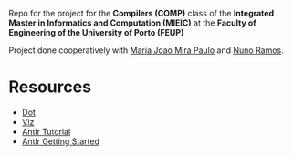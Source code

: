 Repo for the project for the **Compilers (COMP)** class of the **Integrated Master in Informatics and Computation (MIEIC)** at the **Faculty of Engineering of the University of Porto (FEUP)**

Project done cooperatively with [Maria Joao Mira Paulo](https://github.com/MariaJoaoMiraPaulo) and [Nuno Ramos](https://github.com/NunoRamos).


# Resources

* [Dot](https://en.wikipedia.org/wiki/DOT_(graph_description_language))
* [Viz](https://github.com/mdaines/viz.js/)
* [Antlr Tutorial](https://tomassetti.me/antlr-mega-tutorial/)
* [Antlr Getting Started](https://github.com/antlr/antlr4/blob/master/doc/getting-started.md#unix)

